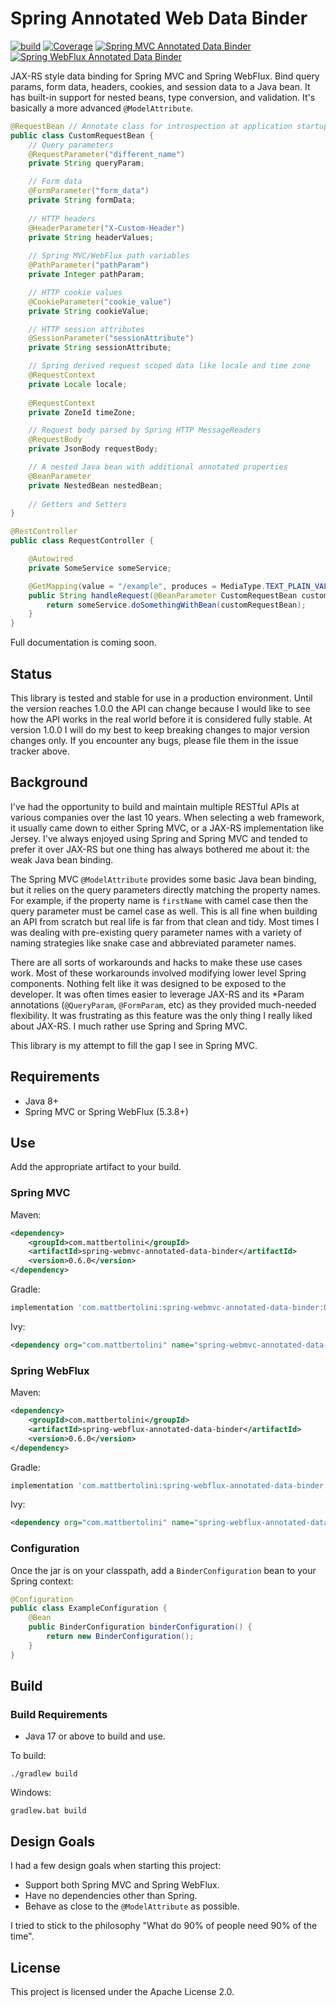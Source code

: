 # Spring Annotated Web Data Binder

[![build](https://github.com/mattbertolini/spring-annotated-web-data-binder/actions/workflows/build.yml/badge.svg)](https://github.com/mattbertolini/spring-annotated-web-data-binder/actions/workflows/build.yml)
[![Coverage](https://sonarcloud.io/api/project_badges/measure?project=mattbertolini_spring-annotated-web-data-binder&metric=coverage)](https://sonarcloud.io/dashboard?id=mattbertolini_spring-annotated-web-data-binder)
[![Spring MVC Annotated Data Binder](https://img.shields.io/maven-central/v/com.mattbertolini/spring-webmvc-annotated-data-binder.svg?label=Spring%20MVC%20Annotated%20Data%20Binder)](https://search.maven.org/search?q=g:%22com.mattbertolini%22%20AND%20a:%22spring-webmvc-annotated-data-binder%22)
[![Spring WebFlux Annotated Data Binder](https://img.shields.io/maven-central/v/com.mattbertolini/spring-webflux-annotated-data-binder.svg?label=Spring%20WebFlux%20Annotated%20Data%20Binder)](https://search.maven.org/search?q=g:%22com.mattbertolini%22%20AND%20a:%22spring-webflux-annotated-data-binder%22)

JAX-RS style data binding for Spring MVC and Spring WebFlux. Bind query params, form data, headers, cookies, and 
session data to a Java bean. It has built-in support for nested beans, type conversion, and validation. It's basically 
a more advanced `@ModelAttribute`.  

```java
@RequestBean // Annotate class for introspection at application startup
public class CustomRequestBean {
    // Query parameters
    @RequestParameter("different_name")
    private String queryParam;

    // Form data
    @FormParameter("form_data")
    private String formData;
    
    // HTTP headers
    @HeaderParameter("X-Custom-Header")
    private String headerValues;
    
    // Spring MVC/WebFlux path variables
    @PathParameter("pathParam")
    private Integer pathParam;

    // HTTP cookie values
    @CookieParameter("cookie_value")
    private String cookieValue;

    // HTTP session attributes
    @SessionParameter("sessionAttribute")
    private String sessionAttribute;

    // Spring derived request scoped data like locale and time zone
    @RequestContext
    private Locale locale;
    
    @RequestContext    
    private ZoneId timeZone;

    // Request body parsed by Spring HTTP MessageReaders
    @RequestBody
    private JsonBody requestBody;

    // A nested Java bean with additional annotated properties
    @BeanParameter
    private NestedBean nestedBean;
    
    // Getters and Setters
}

@RestController
public class RequestController {

    @Autowired
    private SomeService someService; 

    @GetMapping(value = "/example", produces = MediaType.TEXT_PLAIN_VALUE)
    public String handleRequest(@BeanParameter CustomRequestBean customRequestBean) {
        return someService.doSomethingWithBean(customRequestBean);
    }
}
```

Full documentation is coming soon.

## Status

This library is tested and stable for use in a production environment. Until the version reaches 1.0.0 the API can 
change because I would like to see how the API works in the real world before it is considered fully stable. At 
version 1.0.0 I will do my best to keep breaking changes to major version changes only. If you encounter any bugs, 
please file them in the issue tracker above.

## Background

I've had the opportunity to build and maintain multiple RESTful APIs at various companies over the last 10 years. When 
selecting a web framework, it usually came down to either Spring MVC, or a JAX-RS implementation like Jersey. I've 
always enjoyed using Spring and Spring MVC and tended to prefer it over JAX-RS but one thing has always bothered me 
about it: the weak Java bean binding.

The Spring MVC `@ModelAttribute` provides some basic Java bean binding, but it relies on the query parameters directly 
matching the property names. For example, if the property name is `firstName` with camel case then the query parameter 
must be camel case as well. This is all fine when building an API from scratch but real life is far from that clean and 
tidy. Most times I was dealing with pre-existing query parameter names with a variety of naming strategies like snake 
case and abbreviated parameter names.

There are all sorts of workarounds and hacks to make these use cases work. Most of these workarounds involved modifying 
lower level Spring components. Nothing felt like it was designed to be exposed to the developer. It was often times 
easier to leverage JAX-RS and its *Param annotations (`@QueryParam`, `@FormParam`, etc) as they provided much-needed 
flexibility. It was frustrating as this feature was the only thing I really liked about JAX-RS. I much rather use 
Spring and Spring MVC.

This library is my attempt to fill the gap I see in Spring MVC.

## Requirements

* Java 8+
* Spring MVC or Spring WebFlux (5.3.8+)   

## Use

Add the appropriate artifact to your build.

### Spring MVC

Maven:
```xml
<dependency>
    <groupId>com.mattbertolini</groupId>
    <artifactId>spring-webmvc-annotated-data-binder</artifactId>
    <version>0.6.0</version>
</dependency>
```

Gradle:
```groovy
implementation 'com.mattbertolini:spring-webmvc-annotated-data-binder:0.6.0'
```

Ivy:
```xml
<dependency org="com.mattbertolini" name="spring-webmvc-annotated-data-binder" rev="0.6.0"/>
```

### Spring WebFlux

Maven:
```xml
<dependency>
    <groupId>com.mattbertolini</groupId>
    <artifactId>spring-webflux-annotated-data-binder</artifactId>
    <version>0.6.0</version>
</dependency>
```

Gradle:
```groovy
implementation 'com.mattbertolini:spring-webflux-annotated-data-binder:0.6.0'
```

Ivy:
```xml
<dependency org="com.mattbertolini" name="spring-webflux-annotated-data-binder" rev="0.6.0"/>
```

### Configuration 

Once the jar is on your classpath, add a `BinderConfiguration` bean to your Spring context:

```java
@Configuration
public class ExampleConfiguration {
    @Bean
    public BinderConfiguration binderConfiguration() {
        return new BinderConfiguration();
    }
}
```

## Build

### Build Requirements

* Java 17 or above to build and use.

To build:

```shell
./gradlew build
```

Windows:
```shell
gradlew.bat build
```

## Design Goals

I had a few design goals when starting this project:

* Support both Spring MVC and Spring WebFlux.
* Have no dependencies other than Spring.
* Behave as close to the `@ModelAttribute` as possible.

I tried to stick to the philosophy "What do 90% of people need 90% of the time".

## License

This project is licensed under the Apache License 2.0. 
